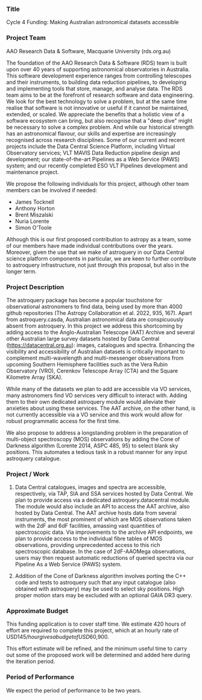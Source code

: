 ### Title
Cycle 4 Funding: Making Australian astronomical datasets accessible 

### Project Team
AAO Research Data & Software, Macquarie University  (rds.org.au) 

The foundation of the AAO Research Data & Software (RDS) team is built upon over 
40 years of supporting astronomical observatories in Australia. This software 
development experience ranges from controlling telescopes and their instruments, 
to building data reduction pipelines, to developing and implementing tools that 
store, manage, and analyse data. The RDS team aims to be at the forefront of 
research software and data engineering. We look for the best technology to solve
a problem, but at the same time realise that software is not innovative or useful
if it cannot be maintained, extended, or scaled. We appreciate the benefits that
a holistic view of a software ecosystem can bring, but also recognise that a 
"deep dive" might be necessary to solve a complex problem. And while our historical
strength has an astronomical flavour, our skills and expertise are increasingly 
recognised across research disciplines. Some of our current and recent projects 
include the Data Central Science Platform, including Virtual Observatory services; 
VLT MAVIS Data Reduction pipeline design and development; our state-of-the-art 
Pipelines as a Web Service (PAWS) system; and our recently completed ESO VLT 
Pipelines development and maintenance project.

We propose the following individuals for this project, although other team members 
can be involved if needed:

* James Tocknell
* Anthony Horton
* Brent Miszalski
* Nuria Lorente
* Simon O'Toole

Although this is our first proposed contribution to astropy as a team, some of
our members have made individual contributions over the years. Moreover, given
the use that we make of astroquery in our Data Central science platform
components in particular, we are keen to further contribute to astroquery
infrastructure, not just through this proposal, but also in the longer term.

### Project Description
The astroquery package has become a popular touchstone for observational 
astronomers to find data, being used by more than 4000 github repositories (The 
Astropy Collaboration et al. 2022, 935, 167). Apart from astroquery.casda, 
Australian astronomical data are conspicuously absent from astroquery. In this 
project we address this shortcoming by adding access to the Anglo-Australian 
Telescope (AAT) Archive and several other Australian large survey datasets hosted
by Data Central (https://datacentral.org.au): images, catalogues and spectra. 
Enhancing the visibility and accessibility of Australian datasets is critically 
important to complement multi-wavelength and multi-messenger observations from 
upcoming Southern Hemisphere facilities such as the Vera Rubin Observatory (VRO), 
Cerenkov Telescope Array (CTA) and the Square Kilometre Array (SKA). 

While many of the datasets we plan to add are accessible via VO services, many 
astronomers find VO services very difficult to interact with. Adding them to their 
own dedicated astroquery module would alleviate their anxieties about using these
services. The AAT archive, on the other hand, is not currently accessible via a 
VO service and this work would allow for robust programmatic access for the 
first time. 

We also propose to address a longstanding problem in the preparation of multi-object 
spectroscopy (MOS) observations by adding the Cone of Darkness algorithm 
(Lorente 2014, ASPC 485, 95) to select blank sky positions. This automates a 
tedious task in a robust manner for any input astroquery catalogue. 


### Project / Work
1. Data Central catalogues, images and spectra are accessible, respectively, via 
TAP, SIA and SSA services hosted by Data Central. We plan to provide access via 
a dedicated astroquery.datacentral module. The module would also include an API 
to access the AAT archive, also hosted by Data Central. The AAT archive hosts data 
from several instruments, the most prominent of which are MOS observations taken 
with the 2dF and 6dF facilities, amassing vast quantities of spectroscopic data. 
Via improvements to the archive API endpoints, we plan to provide access to the 
individual fibre tables of MOS observations, providing unprecedented access to 
this rich spectroscopic database. In the case of 2dF-AAOMega observations, users 
may then request automatic reductions of queried spectra via our Pipeline As a 
Web Service (PAWS) system.

1. Addition of the Cone of Darkness algorithm involves porting the C++ code and 
tests to astroquery such that any input catalogue (also obtained with astroquery) 
may be used to select sky positions. High proper motion stars may be excluded 
with an optional GAIA DR3 query.


### Approximate Budget
This funding application is to cover staff time. We estimate 420 hours of effort
are required to complete this project, which at an hourly rate of USD$145/hour 
gives a budget of USD$60,900.

This effort estimate will be refined, and the minimum useful time to carry out
some of the proposed work will be determined and added here during the iteration
period.


### Period of Performance
We expect the period of performance to be two years.
